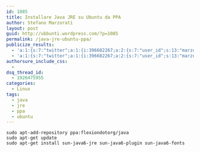 ```yaml
---
id: 1085
title: Installare Java JRE su Ubuntu da PPA
author: Stefano Marzorati
layout: post
guid: http://ubbunti.wordpress.com/?p=1085
permalink: /java-jre-ubuntu-ppa/
publicize_results:
  - 'a:1:{s:7:"twitter";a:1:{i:396682267;a:2:{s:7:"user_id";s:13:"marzorati_ste";s:7:"post_id";s:18:"157566585228374016";}}}'
  - 'a:1:{s:7:"twitter";a:1:{i:396682267;a:2:{s:7:"user_id";s:13:"marzorati_ste";s:7:"post_id";s:18:"157566585228374016";}}}'
authorsure_include_css:
  - 
dsq_thread_id:
  - 1926475955
categories:
  - Linux
tags:
  - java
  - jre
  - ppa
  - ubuntu
---
```

`sudo apt-add-repository ppa:flexiondotorg/java`  
`sudo apt-get update`  
`sudo apt-get install sun-java6-jre sun-java6-plugin sun-java6-fonts`